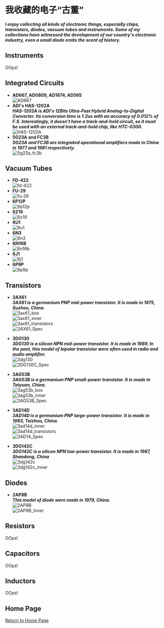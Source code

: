 # 我收藏的电子“古董”
***I enjoy collecting all kinds of electronic things, especially chips, transistors, diodes, vacuum tubes and instruments. Some of my collections have witnessed the development of our country's electronic industry, even a small diode emits the scent of history.***   

## Instruments
OOps!   

## Integrated Circuits
+ **AD667, AD0809, AD1674, AD565**   
![AD667](img/AD667.jpg)  
+ **ADI's HAS-1202A**   
***HAS-1202A is ADI's 12Bits Ultra-Fast Hybrid Analog-to-Digital Converter. Its conversion time is 1.2us with an accuracy of 0.012% of F.S. Interestingly, it doesn't have a track-and-hold circuit, so it must be used with an external track-and-hold chip, like HTC-0300.***   
![HAS-1202A](img/HAS-1202A.jpg)  
+ **5G23A and FC3B**   
***5G23A and FC3B are integrated operational amplifiers made in China in 1977 and 1981 respectively.***   
![5g23a_fc3b](img/5g23a_fc3b.jpg) 

## Vacuum Tubes   
+ **FD-422**   
![fd-422](img/FD-422.jpg)  
+ **FU-29**   
![fu-29](img/FU-29.jpg)   
+ **6P12P**   
![6p12p](img/6p12p.jpg)   
+ **6Z19**   
![6z19](img/6z19.jpg)   
+ **6U1**   
![6u1](img/6u1.jpg)   
+ **6N3**   
![6n3](img/6n3.jpg)   
+ **6N16B**   
![6n16b](img/6N16B.jpg) 
+ **6J1**   
![6j1](img/6j1.jpg)   
+ **6P9P**   
![6p9p](img/6p9p.jpg)   

## Transistors
+ **3AX61**   
***3AX61 is a germanium PNP mid-power transistor. It is made in 1975, Suzhou, China.***   
![3ax61_box](img/3ax61_box.jpg)   
![3ax61_inner](img/3ax61_inner.jpg)   
![3ax61_transistors](img/3ax61_transistors.jpg)   
![3AX61_Spec](img/3AX61_Spec.jpg)   

+ **3DG130**   
***3DG130 is a silicon NPN mid-power transistor. It is made in 1989. In the past, this model of bipolar transistor were often used in radio and audio amplifier.***   
![3dg130](img/3dg130.jpg)   
![3DG130C_Spec](img/3DG130C_Spec.jpg)   

+ **3AG53B**   
***3AG53B is a germanium PNP small-power transistor. It is made in Taiyuan, China.***   
![3ag53b_box](img/3ag53b_box.jpg)   
![3ag53b_inner](img/3ag53b_inner.jpg)    
![3AG53B_Spec](img/3AG53B_Spec.jpg)   

+ **3AD14D**   
***3AD14D is a germanium PNP large-power transistor. It is made in 1983, Taizhou, China.***   
![3ad14d_inner](img/3ad14d_inner.jpg)   
![3ad14d_transistors](img/3ad14d_transistors.jpg)   
![3AD14_Spec](img/3AD14_Spec.jpg)   

+ **3DG142C**   
***3DG142C is a silicon NPN low-power transistor. It is made in 1987, Shandong, China***   
![3dg142c](img/3dg142c.jpg)   
![3dg142c_inner](img/3dg142c_inner.jpg)   

## Diodes
+ **2AP8B**   
***This model of diode were made in 1979, China.***   
![2AP8B](img/2AP8B.jpg)   
![2AP8B_Inner](img/2AP8B_Inner.jpg)   

## Resistors
OOps!   

## Capacitors
OOps!   

## Inductors
OOps!   

## Home Page
[Return to Home Page](https://yannanzhang512.github.io/YannanZhang/)
